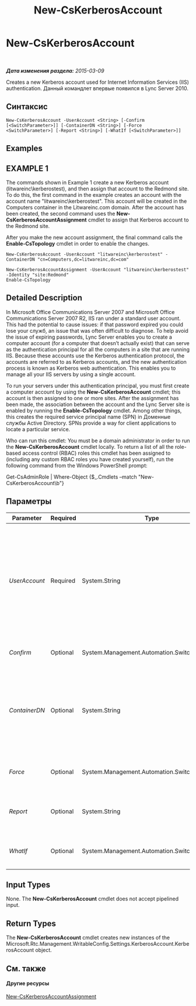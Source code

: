 ﻿---
title: New-CsKerberosAccount
TOCTitle: New-CsKerberosAccount
ms:assetid: 67ffa1b1-0ca5-410b-81f7-2375b9dbef3c
ms:mtpsurl: https://technet.microsoft.com/ru-ru/library/Gg398485(v=OCS.15)
ms:contentKeyID: 49310050
ms.date: 05/19/2016
mtps_version: v=OCS.15
ms.translationtype: HT
---

# New-CsKerberosAccount

 

_**Дата изменения раздела:** 2015-03-09_

Creates a new Kerberos account used for Internet Information Services (IIS) authentication. Данный командлет впервые появился в Lync Server 2010.

## Синтаксис

    New-CsKerberosAccount -UserAccount <String> [-Confirm [<SwitchParameter>]] [-ContainerDN <String>] [-Force <SwitchParameter>] [-Report <String>] [-WhatIf [<SwitchParameter>]]

## Examples

## EXAMPLE 1

The commands shown in Example 1 create a new Kerberos account (litwareinc\\kerberostest), and then assign that account to the Redmond site. To do this, the first command in the example creates an account with the account name "litwareinc\\kerberostest". This account will be created in the Computers container in the Litwareinc.com domain. After the account has been created, the second command uses the **New-CsKerberosAccountAssignment** cmdlet to assign that Kerberos account to the Redmond site.

After you make the new account assignment, the final command calls the **Enable-CsTopology** cmdlet in order to enable the changes.

    New-CsKerberosAccount -UserAccount "litwareinc\kerberostest" -ContainerDN "cn=Computers,dc=litwareinc,dc=com"
    
    New-CsKerberosAccountAssignment -UserAccount "litwareinc\kerberostest" -Identity "site:Redmond"
    Enable-CsTopology

## Detailed Description

In Microsoft Office Communications Server 2007 and Microsoft Office Communications Server 2007 R2, IIS ran under a standard user account. This had the potential to cause issues: if that password expired you could lose your служб, an issue that was often difficult to diagnose. To help avoid the issue of expiring passwords, Lync Server enables you to create a computer account (for a computer that doesn’t actually exist) that can serve as the authentication principal for all the computers in a site that are running IIS. Because these accounts use the Kerberos authentication protocol, the accounts are referred to as Kerberos accounts, and the new authentication process is known as Kerberos web authentication. This enables you to manage all your IIS servers by using a single account.

To run your servers under this authentication principal, you must first create a computer account by using the **New-CsKerberosAccount** cmdlet; this account is then assigned to one or more sites. After the assignment has been made, the association between the account and the Lync Server site is enabled by running the **Enable-CsTopology** cmdlet. Among other things, this creates the required service principal name (SPN) in Доменные службы Active Directory. SPNs provide a way for client applications to locate a particular service.

Who can run this cmdlet: You must be a domain administrator in order to run the **New-CsKerberosAccount** cmdlet locally. To return a list of all the role-based access control (RBAC) roles this cmdlet has been assigned to (including any custom RBAC roles you have created yourself), run the following command from the Windows PowerShell prompt:

Get-CsAdminRole | Where-Object {$\_.Cmdlets –match "New-CsKerberosAccount\\b"}

## Параметры


<table>
<colgroup>
<col style="width: 25%" />
<col style="width: 25%" />
<col style="width: 25%" />
<col style="width: 25%" />
</colgroup>
<thead>
<tr class="header">
<th>Parameter</th>
<th>Required</th>
<th>Type</th>
<th>Description</th>
</tr>
</thead>
<tbody>
<tr class="odd">
<td><p><em>UserAccount</em></p></td>
<td><p>Required</p></td>
<td><p>System.String</p></td>
<td><p>Account name for the new account, using the format domain_name\user_name. For example: -UserAccount &quot;litwareinc\kerberostest&quot;. Note that your command will fail if the specified account already exists.</p>
<p>Note, too that, despite the name UserAccount, the account created by running the <strong>New-CsKerberosAccount</strong> cmdlet is actually a computer account, not a user account.</p></td>
</tr>
<tr class="even">
<td><p><em>Confirm</em></p></td>
<td><p>Optional</p></td>
<td><p>System.Management.Automation.SwitchParameter</p></td>
<td><p>Запрашивает подтверждение перед выполнением команды.</p></td>
</tr>
<tr class="odd">
<td><p><em>ContainerDN</em></p></td>
<td><p>Optional</p></td>
<td><p>System.String</p></td>
<td><p>Distinguished name of the Active Directory container where the new account is to be created. For example: -ContainerDN &quot;ou=Finance,dc=litwareinc,dc=com&quot;. If this parameter is not specified, then the <strong>New-CsKerberosAccount</strong> cmdlet will create the new account in the Computers container in Active Directory.</p></td>
</tr>
<tr class="even">
<td><p><em>Force</em></p></td>
<td><p>Optional</p></td>
<td><p>System.Management.Automation.SwitchParameter</p></td>
<td><p>Suppresses the display of any non-fatal error message that might occur when running the command.</p></td>
</tr>
<tr class="odd">
<td><p><em>Report</em></p></td>
<td><p>Optional</p></td>
<td><p>System.String</p></td>
<td><p>Enables you to specify a file path for the log file created when the cmdlet runs. For example: -Report &quot;C:\Logs\KerberosAccount.html&quot;.</p></td>
</tr>
<tr class="even">
<td><p><em>WhatIf</em></p></td>
<td><p>Optional</p></td>
<td><p>System.Management.Automation.SwitchParameter</p></td>
<td><p>Описывает, что произойдет при выполнении команды без реального выполнения команды.</p></td>
</tr>
</tbody>
</table>


## Input Types

None. The **New-CsKerberosAccount** cmdlet does not accept pipelined input.

## Return Types

The **New-CsKerberosAccount** cmdlet creates new instances of the Microsoft.Rtc.Management.WritableConfig.Settings.KerberosAccount.KerberosAccount object.

## См. также

#### Другие ресурсы

[New-CsKerberosAccountAssignment](new-cskerberosaccountassignment.md)

